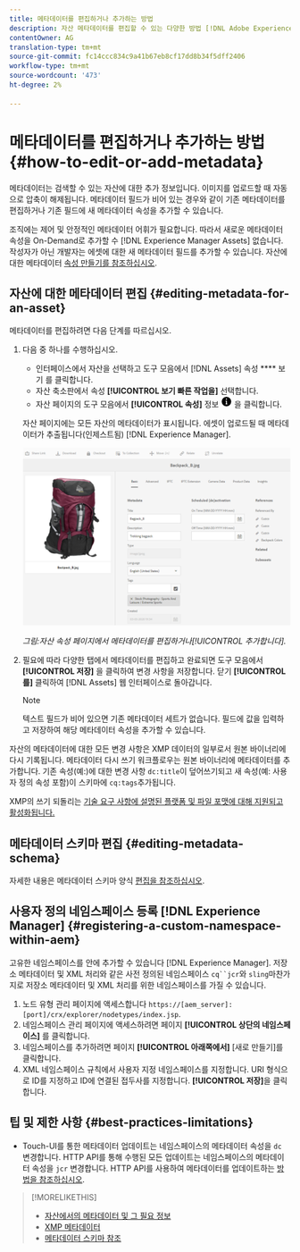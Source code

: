 ```yaml
---
title: 메타데이터를 편집하거나 추가하는 방법
description: 자산 메타데이터를 편집할 수 있는 다양한 방법 [!DNL Adobe Experience Manager Assets] 으로 자산 메타데이터에 대해 알아봅니다.
contentOwner: AG
translation-type: tm+mt
source-git-commit: fc14ccc834c9a41b67eb8cf17dd8b34f5dff2406
workflow-type: tm+mt
source-wordcount: '473'
ht-degree: 2%

---
```



# 메타데이터를 편집하거나 추가하는 방법 {#how-to-edit-or-add-metadata}

메타데이터는 검색할 수 있는 자산에 대한 추가 정보입니다. 이미지를 업로드할 때 자동으로 압축이 해제됩니다. 메타데이터 필드가 비어 있는 경우와 같이 기존 메타데이터를 편집하거나 기존 필드에 새 메타데이터 속성을 추가할 수 있습니다.

조직에는 제어 및 안정적인 메타데이터 어휘가 필요합니다. 따라서 새로운 메타데이터 속성을 On-Demand로 추가할 수 [!DNL Experience Manager Assets] 없습니다. 작성자가 아닌 개발자는 에셋에 대한 새 메타데이터 필드를 추가할 수 있습니다. 자산에 대한 메타데이터 [속성 만들기를 참조하십시오](meta-edit.md#editing-metadata-schema).

## 자산에 대한 메타데이터 편집 {#editing-metadata-for-an-asset}

메타데이터를 편집하려면 다음 단계를 따르십시오.

1. 다음 중 하나를 수행하십시오.

   * 인터페이스에서 자산을 선택하고 도구 모음에서 [!DNL Assets] 속성 **** 보기 를 클릭합니다.
   * 자산 축소판에서 속성 **[!UICONTROL 보기 빠른 작업을]** 선택합니다.
   * 자산 페이지의 도구 모음에서 **[!UICONTROL 속성]** 정보 ![보기 아이콘](assets/do-not-localize/info-circle-icon.png) 을 클릭합니다.

   자산 페이지에는 모든 자산의 메타데이터가 표시됩니다. 에셋이 업로드될 때 메타데이터가 추출됩니다(인제스트됨) [!DNL Experience Manager].

   ![자산의 속성을 선택하여 해당 메타데이터를 봅니다.](assets/asset-metadata.png)

   *그림:자산 속성 페이지에서 메타데이터를 편집하거나[!UICONTROL 추가합니다].*

1. 필요에 따라 다양한 탭에서 메타데이터를 편집하고 완료되면 도구 모음에서 **[!UICONTROL 저장]** 을 클릭하여 변경 사항을 저장합니다. 닫기 **[!UICONTROL 를]** 클릭하여 [!DNL Assets] 웹 인터페이스로 돌아갑니다.

   >[!NOTE]
   >
   >텍스트 필드가 비어 있으면 기존 메타데이터 세트가 없습니다. 필드에 값을 입력하고 저장하여 해당 메타데이터 속성을 추가할 수 있습니다.

자산의 메타데이터에 대한 모든 변경 사항은 XMP 데이터의 일부로서 원본 바이너리에 다시 기록됩니다. 메타데이터 다시 쓰기 워크플로우는 원본 바이너리에 메타데이터를 추가합니다. 기존 속성(예:)에 대한 변경 사항 `dc:title`이 덮어쓰기되고 새 속성(예: 사용자 정의 속성 포함)이 스키마에 `cq:tags`추가됩니다.

XMP의 쓰기 되돌리는 [기술 요구 사항에 설명된 플랫폼 및 파일 포맷에 대해 지원되고 활성화됩니다.](/help/sites-deploying/technical-requirements.md)

## 메타데이터 스키마 편집 {#editing-metadata-schema}

자세한 내용은 메타데이터 스키마 양식 [편집을 참조하십시오](metadata-schemas.md#edit-metadata-schema-forms).

## 사용자 정의 네임스페이스 등록 [!DNL Experience Manager] {#registering-a-custom-namespace-within-aem}

고유한 네임스페이스를 안에 추가할 수 있습니다 [!DNL Experience Manager]. 저장소 메타데이터 및 XML 처리와 같은 사전 정의된 네임스페이스 `cq``jcr`와 `sling`마찬가지로 저장소 메타데이터 및 XML 처리를 위한 네임스페이스를 가질 수 있습니다.

1. 노드 유형 관리 페이지에 액세스합니다 `https://[aem_server]:[port]/crx/explorer/nodetypes/index.jsp`.
1. 네임스페이스 관리 페이지에 액세스하려면 페이지 **[!UICONTROL 상단의 네임스페이스]** 를 클릭합니다.
1. 네임스페이스를 추가하려면 페이지 **[!UICONTROL 아래쪽에서]** [새로 만들기]를 클릭합니다.
1. XML 네임스페이스 규칙에서 사용자 지정 네임스페이스를 지정합니다. URI 형식으로 ID를 지정하고 ID에 연결된 접두사를 지정합니다. **[!UICONTROL 저장]**&#x200B;을 클릭합니다.

## 팁 및 제한 사항 {#best-practices-limitations}

* Touch-UI를 통한 메타데이터 업데이트는 네임스페이스의 메타데이터 속성을 `dc` 변경합니다. HTTP API를 통해 수행된 모든 업데이트는 네임스페이스의 메타데이터 속성을 `jcr` 변경합니다. HTTP API를 사용하여 메타데이터를 업데이트하는 [방법을 참조하십시오](/help/assets/mac-api-assets.md#update-asset-metadata).

>[!MORELIKETHIS]
>
>* [자산에서의 메타데이터 및 그 필요 정보](metadata.md)
>* [XMP 메타데이터](xmp.md)
>* [메타데이터 스키마 참조](meta-ref.md)

